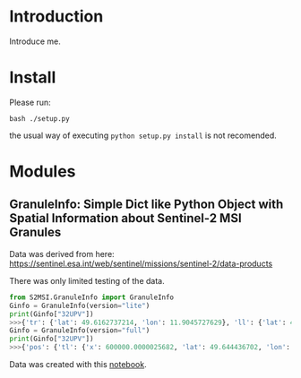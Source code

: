 # Introduction

Introduce me.

# Install

Please run:

```
bash ./setup.py
```
the usual way of executing `python setup.py install` is not recomended.



# Modules 

## GranuleInfo: Simple Dict like Python Object with Spatial Information about Sentinel-2 MSI Granules

Data was derived from here: https://sentinel.esa.int/web/sentinel/missions/sentinel-2/data-products

There was only limited testing of the data.

```python
from S2MSI.GranuleInfo import GranuleInfo
Ginfo = GranuleInfo(version="lite")
print(Ginfo["32UPV"])
>>>{'tr': {'lat': 49.6162737214, 'lon': 11.9045727629}, 'll': {'lat': 48.6570271781, 'lon': 10.3579107698}}
Ginfo = GranuleInfo(version="full")
print(Ginfo["32UPV"])
>>>{'pos': {'tl': {'x': 600000.0000025682, 'lat': 49.644436702, 'lon': 10.3851737332, 'y': 5500020.000361709}, 'tr': {'x': 709800.0000165974, 'lat': 49.6162737214, 'lon': 11.9045727629, 'y': 5500020.000351718}, 'lr': {'x': 709800.0000132157, 'lat': 48.6298215752, 'lon': 11.8474784519, 'y': 5390220.000321694}, 'll': {'x': 599999.9999970878, 'lat': 48.6570271781, 'lon': 10.3579107698, 'y': 5390220.000326163}}, 'name': '32UPV', 'zone': 32, 'epsg': 32632}
```

Data was created with this [notebook](https://git.gfz-potsdam.de/hollstei/S2MSI/tree/master/S2MSI/GranuleInfo/s2_kml_to_dict.ipynb).
